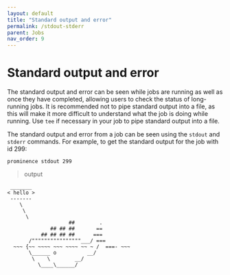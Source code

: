 ```yaml
---
layout: default
title: "Standard output and error"
permalink: /stdout-stderr
parent: Jobs
nav_order: 9
---
```

# Standard output and error
The standard output and error can be seen while jobs are running as well as once they have completed, allowing users to check the status of long-running jobs. It is recommended not to pipe standard output into a file, as this will make it more difficult to understand what the job is doing while running. Use `tee` if necessary in your job to
pipe standard output into a file.

The standard output and error from a job can be seen using the `stdout` and `stderr` commands. For example, to get the standard output for the job with id 299:
```
prominence stdout 299
```

> output

```
 _______
< hello >
 -------
    \
     \
      \
                    ##        .
              ## ## ##       ==
           ## ## ## ##      ===
       /""""""""""""""""___/ ===
  ~~~ {~~ ~~~~ ~~~ ~~~~ ~~ ~ /  ===- ~~~
       \______ o          __/
        \    \        __/
          \____\______/

```

